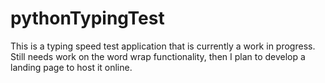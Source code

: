 ﻿# pythonTypingTest

This is a typing speed test application that is currently a work in progress. Still needs work on the word wrap functionality, then I plan to develop a landing page to host it online.
